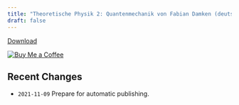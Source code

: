 ```yaml
---
title: "Theoretische Physik 2: Quantenmechanik von Fabian Damken (deutsch)"
draft: false
---
```


[Download](theo2-summary.pdf)

[![Buy Me a Coffee](https://cdn.ko-fi.com/cdn/kofi1.png?v=3)](https://ko-fi.com/fdamken)

## Recent Changes
- `2021-11-09` Prepare for automatic publishing.
